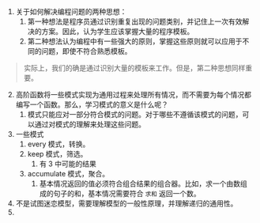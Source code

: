 1. 关于如何解决编程问题的两种思想：
	1. 第一种想法是程序员通过识别重复出现的问题类别，并记住上一次有效解决的方案。因此，认为学生应该掌握大量的程序模板。
	2. 第二种想法认为编程中有一些强大的原则，掌握这些原则就可以应用于不同的问题，即使不符合熟悉模板。
> 实际上，我们的确是通过识别大量的模板来工作。但是，第二种思想同样重要。
2. 高阶函数将一些模式实现为通用过程来处理所有情况，而不需要为每个情况都编写一个函数。那么，学习模式的意义是什么呢？
	1. 模式只能应对一部分符合模式的问题。对于哪些不遵循该模式的问题，可以通过对模式的理解来处理这些问题。
3. 一些模式
	1. every 模式，转换。
	2. keep 模式，筛选。
		1. 有 3 中可能的结果
	3. accumulate 模式，聚合。
		1. 基本情况返回的值必须符合组合结果的组合器。比如，求一个由数组成的句子的和，基本情况需要符合 `求和` 返回一个数。
4. 不是试图迷恋模型，需要理解模型的一般性原理，并理解递归的通用性。
5. 
